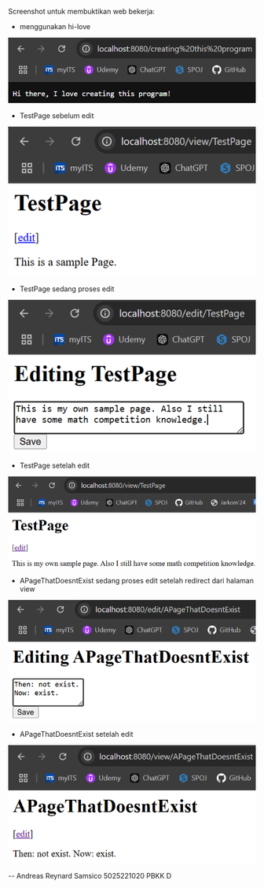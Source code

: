Screenshot untuk membuktikan web bekerja:

- menggunakan hi-love

![1](img/1.png)

- TestPage sebelum edit

![2](img/2.png)

- TestPage sedang proses edit

![3](img/3.png)

- TestPage setelah edit

![4](img/4.png)

- APageThatDoesntExist sedang proses edit setelah redirect dari halaman view

![5](img/5.png)

- APageThatDoesntExist setelah edit

![6](img/6.png)

-- Andreas Reynard Samsico 5025221020 PBKK D
